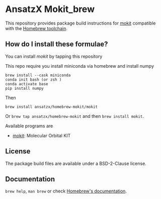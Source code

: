 # AnsatzX Mokit_brew

This repository provides package build instructions for [mokit](https://gitlab.com/jxzou/mokit) compatible with the [Homebrew toolchain](https://brew.sh).

## How do I install these formulae?
You can install *mokit* by tapping this repository

This repo require you install miniconda via homebrew and install numpy 

```
brew install --cask miniconda
conda init bash (or zsh ) 
conda activate base
pip install numpy
```

Then 

`brew install ansatzx/homebrew-mokit/mokit`

Or `brew tap ansatzx/homebrew-mokit` and then `brew install mokit`.

Available programs are

- [mokit](https://gitlab.com/jxzou/mokit):
  Molecular Orbital KIT


## License

The package build files are available under a BSD-2-Clause license.

## Documentation

`brew help`, `man brew` or check [Homebrew's documentation](https://docs.brew.sh).